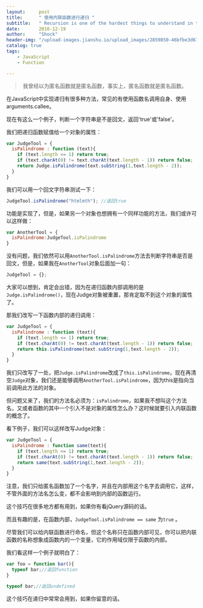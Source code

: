 ```yaml
---
layout:     post
title:      " 使用内联函数进行递归 "
subtitle:   " Recursion is one of the hardest things to understand in the world. "
date:       2016-12-19
author:     "Shock"
header-img: "/upload-images.jianshu.io/upload_images/2859850-46bfbe3d67c7aa38.jpg?imageMogr2/auto-orient/strip%7CimageView2/2/w/1240"
catalog: true
tags:
    - JavaScript
    - Function

---
```


>  我曾经以为匿名函数就是匿名函数，事实上，匿名函数就是匿名函数。

在JavaScript中实现递归有很多种方法，常见的有使用函数名调用自身、使用arguments.callee。

现在有这么一个例子，判断一个字符串是不是回文，返回'true'或'false'。

我们把递归函数赋值给一个对象的属性：

```javascript
var JudgeTool = {
  isPalindrome : function (text){
    if (text.length <= 1) return true;
    if (text.charAt(0) != text.charAt(text.length - 1)) return false;
    return Judge.isPalindrome(text.subString(1,text.length - 2));
  }
}
```

我们可以用一个回文字符串测试一下：

```javascript
JudgeTool.isPalindrome("htmlmth"); //返回true
```

功能是实现了，但是，如果另一个对象也想拥有一个同样功能的方法，我们或许可以这样做：

```javascript
var AnotherTool = {
  isPalindrome:JudgeTool.isPalindrome
}
```

没有问题，我们依然可以用`AnotherTool.isPalindrome`方法去判断字符串是否是回文，但是，如果我在`AnotherTool`对象后面加一句：

```javascript
JudgeTool = {};
```

大家可以想到，肯定会出错，因为在递归函数内部调用的是`Judge.isPalindrome()`，现在Judge对象被重置，那肯定取不到这个对象的属性了。

那我们改写一下函数内部的递归调用：

```javascript
var JudgeTool = {
  isPalindrome : function (text){
    if (text.length <= 1) return true;
    if (text.charAt(0) != text.charAt(text.length - 1)) return false;
    return this.isPalindrome(text.subString(1,text.length - 2));
  }
}
```

我们只改写了一处，把`Judge.isPalindrome`改成了`this.isPalindrome`，现在再清空`Judge`对象，我们还是能够调用`AnotherTool.isPalindrome`，因为this是指向当前调用此方法的对象。

但问题又来了，我们的方法名必须为：`isPalindrome`，如果我不想叫这个方法名，又或者函数的其中一个引入不是对象的属性怎么办？这时候就要引入内联函数的概念了。

看下例子，我们可以这样改写Judge对象：

```javascript
var JudgeTool = {
  isPalindrome : function same(text){
    if (text.length <= 1) return true;
    if (text.charAt(0) != text.charAt(text.length - 1)) return false;
    return same(text.subString(1,text.length - 2));
  }
}
```

注意，我们只给匿名函数加了一个名字，并且在内部用这个名字去调用它，这样，不管外面的方法名怎么变，都不会影响到内部的函数运行。

这个技巧在很多地方都有用到，如果你有看jQuery源码的话。

而且有趣的是，在函数内部，`JudgeTool.isPalindrome == same` 为`true` 。

尽管我们可以给内联函数进行命名，但这个名称只在函数内部可见，你可以把内联函数的名称想象成函数内的一个变量，它的作用域仅限于函数的内部。

我们看这样一个例子就明白了：

```javascript
var foo = function bar(){
  typeof bar;//返回function
}

typeof bar;//返回undefined
```

这个技巧在递归中常常会用到，如果你留意的话。
